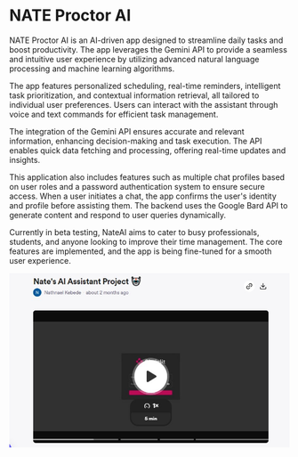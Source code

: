 # NATE Proctor AI
NATE Proctor AI is an AI-driven app designed to streamline daily tasks and boost productivity. The app leverages the Gemini API to provide a seamless and intuitive user experience by utilizing advanced natural language processing and machine learning algorithms.

The app features personalized scheduling, real-time reminders, intelligent task prioritization, and contextual information retrieval, all tailored to individual user preferences. Users can interact with the assistant through voice and text commands for efficient task management.

The integration of the Gemini API ensures accurate and relevant information, enhancing decision-making and task execution. The API enables quick data fetching and processing, offering real-time updates and insights.

This application also includes features such as multiple chat profiles based on user roles and a password authentication system to ensure secure access. When a user initiates a chat, the app confirms the user's identity and profile before assisting them. The backend uses the Google Bard API to generate content and respond to user queries dynamically.

Currently in beta testing, NateAI aims to cater to busy professionals, students, and anyone looking to improve their time management. The core features are implemented, and the app is being fine-tuned for a smooth user experience.

[![Screenshot of NATE Personal Assistant](https://github.com/NathnaelMinuta/NATE-PERSONAL-ASISTANT/blob/main/Screenshot%202024-08-18%20233937.jpg)](https://www.loom.com/share/83156124ae55410cad51fba2afdfcef4?sid=7cc34ddc-a2e6-412a-8f8f-abec14bd8236)
